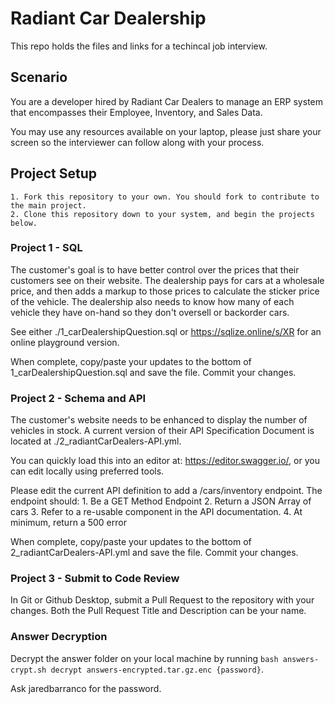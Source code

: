 # Radiant Car Dealership
This repo holds the files and links for a techincal job interview.

## Scenario
You are a developer hired by Radiant Car Dealers to manage an ERP system that encompasses their Employee, Inventory, and Sales Data.

You may use any resources available on your laptop, please just share your screen so the interviewer can follow along with your process.

## Project Setup
    1. Fork this repository to your own. You should fork to contribute to the main project.
    2. Clone this repository down to your system, and begin the projects below.

### Project 1 - SQL
The customer's goal is to have better control over the prices that their customers see on their website. The dealership pays for cars at a wholesale price, and then adds a markup to those prices to calculate the sticker price of the vehicle. The dealership also needs to know how many of each vehicle they have on-hand so they don't oversell or backorder cars.

See either ./1_carDealershipQuestion.sql or https://sqlize.online/s/XR for an online playground version.


When complete, copy/paste your updates to the bottom of 1_carDealershipQuestion.sql and save the file. Commit your changes.

### Project 2 - Schema and API
The customer's website needs to be enhanced to display the number of vehicles in stock. A current version of their API Specification Document is located at ./2_radiantCarDealers-API.yml.

You can quickly load this into an editor at: https://editor.swagger.io/, or you can edit locally using preferred tools.

Please edit the current API definition to add a /cars/inventory endpoint. The endpoint should:
    1. Be a GET Method Endpoint
    2. Return a JSON Array of cars
    3. Refer to a re-usable component in the API documentation.
    4. At minimum, return a 500 error


When complete, copy/paste your updates to the bottom of 2_radiantCarDealers-API.yml and save the file. Commit your changes.

### Project 3 - Submit to Code Review
In Git or Github Desktop, submit a Pull Request to the repository with your changes. Both the Pull Request Title and Description can be your name.

### Answer Decryption
Decrypt the answer folder on your local machine by running `bash answers-crypt.sh decrypt answers-encrypted.tar.gz.enc {password}`.

Ask jaredbarranco for the password.
